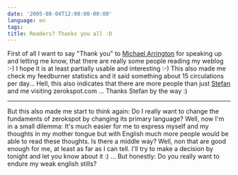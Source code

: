 ```yaml
---
date: '2005-08-04T12:00:00-00:00'
language: en
tags:
title: Readers? Thanks you all :D
---
```



First of all I want to say "Thank you" to <a href="http://www.techcrunch.com/">Michael Arrington</a> for speaking up and letting me know, that there are really some people reading my weblog :-) I hope it is at least partially usable and interesting :-) This also made me check my feedburner statistics and it said something about 15 circulations per day... Hell, this also indicates that there are more people than just <a href="http://www.leftontheweb.com/">Stefan</a> and me visiting zerokspot.com ... Thanks Stefan by the way :)

-------------------------------



But this also made me start to think again: Do I really want to change the fundaments of zerokspot by changing its primary language? Well, now I'm in a small dilemma: It's much easier for me to express myself and my thoughts in my mother tongue but with English much more people would be able to read these thoughts. Is there a middle way? Well, non that are good enough for me, at least as far as I can tell. I'll try to make a decision by tonight and let you know about it :) ... But honestly: Do you really want to endure my weak english stills?